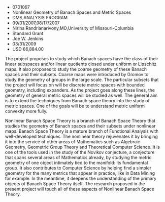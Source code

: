 
* 0701097
* Nonlinear Geometry of Banach Spaces and Metric Spaces
* DMS,ANALYSIS PROGRAM
* 09/01/2007,08/17/2007
* Nirina Randrianarivony,MO,University of Missouri-Columbia
* Standard Grant
* Joe W. Jenkins
* 03/31/2009
* USD 66,884.00

The project proposes to study which Banach spaces have the class of their linear
subspaces and/or linear quotients closed under uniform or Lipschitz maps. It
also proposes to study the coarse geometry of these Banach spaces and their
subsets. Coarse maps were introduced by Gromov to study the geometry of groups
in the large scale. The particular subsets that the project will focus on will
be discrete metric spaces with bounded geometry, including expanders. As the
project goes along these lines, the geometry of general metric spaces will be
studied as well. The general aim is to extend the techniques from Banach space
theory into the study of metric spaces. One of the goals will be to understand
metric uniform convexity more fully.

Nonlinear Banach Space Theory is a branch of Banach Space Theory that studies
the geometry of Banach spaces and their subsets under nonlinear maps. Banach
Space Theory is a mature branch of Functional Analysis with well-developed
techniques. The nonlinear theory rejuvenates it by bringing it into the service
of other areas of Mathematics such as Algebraic Geometry, Geometric Group Theory
and Theoretical Computer Science. It is one of the tools used in the study of
the Novikov conjecture, a conjecture that spans several areas of Mathematics
already, by studying the metric geometry of one object intimately tied to the
manifold: its fundamental group. It also contributes to Computer Science by
helping find a simpler geometry for the many metrics that appear in practice,
like in Data Mining for example. In the meantime, it deepens the understanding
of the primary objects of Banach Space Theory itself. The research proposed in
the present project will touch all of these aspects of Nonlinear Banach Space
Theory.




